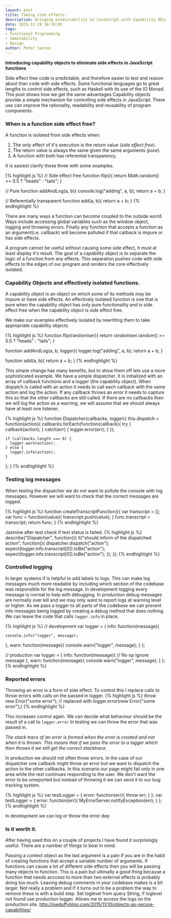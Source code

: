 ```yaml
---
layout: post
title: Taming side effects.
description: Bringing predictability to JavaScript with Capability Objects
date: 2015-12-19 16:39:05
tags:
- Functional Programming
- Immutability
- Design
author: Peter Saxton
---
```


**Introducing capability objects to eliminate side effects in JavaScript functions**

Side effect free code is predictable, and therefore easier to test and reason about than code with side effects.
Some functional languages go to great lengths to control side effects, such as Haskell with its use of the IO Monad.
This post shows how we get the same advantages
Capability objects provide a simple mechanism for controlling side effects in JavaScript.
There use can improve the rationality, readability and reusability of program components.

### When is a function side effect free?
A function is isolated from side effects when:

  1. The only effect of it's execution is the return value (*side effect free*).
  2. The return value is always the same given the same arguments (*pure*).
  3. A function with both has referential transparency.

It is easiest clarify these three with some examples.

{% highlight js %}
// Side effect free
function flip(){
  return Math.random() >= 0.5 ? "heads" : "tails";
}

// Pure
function addAndLog(a, b){
  console.log("adding", a, b);
  return a + b;
}

// Referentially transparent
function add(a, b){
  return a + b;
}
{% endhighlight %}

There are many ways a function can become coupled to the outside world.
Ways include accessing global variables such as the window object, logging and throwing errors.
Finally any function that accepts a function as an argument(i.e. callback) will become polluted if that callback is impure or has side effects.

A program cannot be useful without causing some side effect, it must at least display it's result.
The goal of a capability object is to separate the logic of a function from any effects.
This separation pushes code with side effects to the edges of our program and renders the core effectively isolated.

### Capability Objects and effectively isolated functions.
A capability object is an object on which some of its methods may be impure or have side effects.
An effectively isolated function is one that is pure when the capability object has only pure functionality and is side effect free when the capability object is side effect free.

We make our examples effectively isolated by rewritting them to take appropriate capability objects.

{% highlight js %}
function flip(randomiser){
  return randomiser.random() >= 0.5 ? "heads" : "tails";
}

function addAndLog(a, b, logger){
  logger.log("adding", a, b);
  return a + b;
}

function add(a, b){
  return a + b;
}
{% endhighlight %}

This simple change has many benefits, but to show them off lets use a more sophisticated example.
We have a simple dispatcher.
It is initialized with an array of callback functions and a logger (the capability object).
When dispatch is called with an action it needs to call each callback with the same action and log the action.
If any callback throws an error it needs to capture this so that the other callbacks are still called.
If there are no callbacks then we will log the action as a warning, we will assume that we should always have at least one listener.

{% highlight js %}
function Dispatcher(callbacks, logger){
  this.dispatch = function(action){
    callbacks.forEach(function(callback){
      try {
        callback(action);
      } catch(err) {
        logger.error(err);
      }
    });

    if (callbacks.length === 0) {
      logger.warn(action);
    } else {
      logger.info(action);
    }
  };
}
{% endhighlight %}

### Testing log messages
When testing the dispatcher we do not want to pollute the console with log messages.
However we will want to check that the correct messages are logged.

{% highlight js %}
function createTranscriptFunction(){
  var transcript = [];
  var func = function(value){
    transcript.push(value);
  }
  func.transcript = transcript;
  return func;
}
{% endhighlight %}

Jasmine after test check if test status is failed.
{% highlight js %}
describe("Dispatcher", function(){
  it("should inform of the dispatched action", function(){
    dispatcher.dispatch("action");
    expect(logger.info.transcript[0]).toBe("action");
    expect(logger.info.transcript[0]).toBe("action");
  });
});
{% endhighlight %}

### Controlled logging
In larger systems if is helpful to add labels to logs.
This can make log messages much more readable by including which section of the codebase was responsible for the log message.
In development logging every message is normal to help with debugging.
In production debug messages are normally over kill and we may only want to report logs at warning level or higher.
As we pass a logger to all parts of the codebase we can prevent info messages being logged by creating a debug method that does nothing.
We can leave the code that calls `logger.info` in place.

{% highlight js %}
// development
var logger = {
  info: function(message){

    console.info("logger", message);
  },
  warn: function(message){
    console.warn("logger", message);
  }
};

// production
var logger = {
  info: function(message){
    // No op ignore message
  },
  warn: function(message){
    console.warn("logger", message);
  }
};
{% endhighlight %}


### Reported errors

Throwing an error is a form of side effect.
To control this I replace calls to throw errors with calls on the passed in logger.
{% highlight js %}
throw new Error("some error");
// replaced with
logger.error(new Error("some error");)
{% endhighlight %}

This increases control again.
We can decide what behaviour should be the result of a call to `logger.error`
In testing we can throw the error that was passed in.

*The stack trace of an error is formed when the error is created and not when it is thrown.
This means that if we pass the error to a logger which then throws it we still get the correct stacktrace.*

In production we should not often throw errors.
In the case of our dispatcher one callback might throw an error but we want to dispatch the action to the other callbacks.
In this scenario our page might fail only in one area while the rest continues responding to the user.
We don't want the error to be unreported but instead of throwing it we can send it to our bug tracking system.

{% highlight js %}
var testLogger = {
  error: function(err){
    throw err;
  }
};
var testLogger = {
  error: function(err){
    MyErrorServer.notifyException(err);
  }
};
{% endhighlight %}

In development we can log or throw the error dep

### Is it worth it.

After having used this on a couple of projects I have found it surprisingly useful.
There are a number of things to bear in mind.

Passing a context object as the last argument is a pain if you are in the habit of creating functions that
accept a variable number of arguments.
If functions can cause a lot of different side effects then you will be passing many objects to function.
This is a pain but ultimatly a good thing because a function that needs acccess to more than two external effects is probably doing too much.
Leaving debug comments in your codebase makes is a bit larger. Not really a problem and if it turns out to be a problem the way to remove these is with a build step.
Set loglevel from query String, if loglevel not found use production logger.
Allows me to access the logs on the production site.
http://joeduffyblog.com/2015/11/10/objects-as-secure-capabilities/
